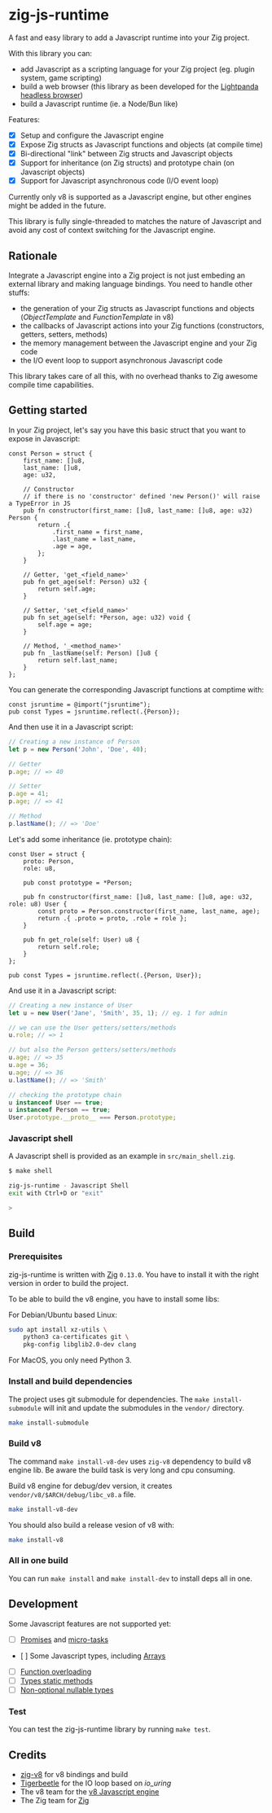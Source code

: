 # zig-js-runtime

A fast and easy library to add a Javascript runtime into your Zig project.

With this library you can:

- add Javascript as a scripting language for your Zig project (eg. plugin system, game scripting)
- build a web browser (this library as been developed for the [Lightpanda headless browser](https://lightpanda.io))
- build a Javascript runtime (ie. a Node/Bun like)

Features:

- [x] Setup and configure the Javascript engine
- [x] Expose Zig structs as Javascript functions and objects (at compile time)
- [x] Bi-directional "link" between Zig structs and Javascript objects
- [x] Support for inheritance (on Zig structs) and prototype chain (on Javascript objects)
- [x] Support for Javascript asynchronous code (I/O event loop)

Currently only v8 is supported as a Javascript engine, but other engines might be added in the future.

This library is fully single-threaded to matches the nature of Javascript and avoid any cost of context switching for the Javascript engine.

## Rationale

Integrate a Javascript engine into a Zig project is not just embeding an external library and making language bindings.
You need to handle other stuffs:

- the generation of your Zig structs as Javascript functions and objects (_ObjectTemplate_ and _FunctionTemplate_ in v8)
- the callbacks of Javascript actions into your Zig functions (constructors, getters, setters, methods)
- the memory management between the Javascript engine and your Zig code
- the I/O event loop to support asynchronous Javascript code

This library takes care of all this, with no overhead thanks to Zig awesome compile time capabilities.

## Getting started

In your Zig project, let's say you have this basic struct that you want to expose in Javascript:

```zig
const Person = struct {
    first_name: []u8,
    last_name: []u8,
    age: u32,

    // Constructor
    // if there is no 'constructor' defined 'new Person()' will raise a TypeError in JS
    pub fn constructor(first_name: []u8, last_name: []u8, age: u32) Person {
        return .{
            .first_name = first_name,
            .last_name = last_name,
            .age = age,
        };
    }

    // Getter, 'get_<field_name>'
    pub fn get_age(self: Person) u32 {
        return self.age;
    }

    // Setter, 'set_<field_name>'
    pub fn set_age(self: *Person, age: u32) void {
        self.age = age;
    }

    // Method, '_<method_name>'
    pub fn _lastName(self: Person) []u8 {
        return self.last_name;
    }
};
```

You can generate the corresponding Javascript functions at comptime with:

```zig
const jsruntime = @import("jsruntime");
pub const Types = jsruntime.reflect(.{Person});
```

And then use it in a Javascript script:

```javascript
// Creating a new instance of Person
let p = new Person('John', 'Doe', 40);

// Getter
p.age; // => 40

// Setter
p.age = 41;
p.age; // => 41

// Method
p.lastName(); // => 'Doe'
```

Let's add some inheritance (ie. prototype chain):

```zig
const User = struct {
    proto: Person,
    role: u8,

    pub const prototype = *Person;

    pub fn constructor(first_name: []u8, last_name: []u8, age: u32, role: u8) User {
        const proto = Person.constructor(first_name, last_name, age);
        return .{ .proto = proto, .role = role };
    }

    pub fn get_role(self: User) u8 {
        return self.role;
    }
};

pub const Types = jsruntime.reflect(.{Person, User});
```

And use it in a Javascript script:

```javascript
// Creating a new instance of User
let u = new User('Jane', 'Smith', 35, 1); // eg. 1 for admin

// we can use the User getters/setters/methods
u.role; // => 1

// but also the Person getters/setters/methods
u.age; // => 35
u.age = 36;
u.age; // => 36
u.lastName(); // => 'Smith'

// checking the prototype chain
u instanceof User == true;
u instanceof Person == true;
User.prototype.__proto__ === Person.prototype;
```

### Javascript shell

A Javascript shell is provided as an example in `src/main_shell.zig`.

```sh
$ make shell

zig-js-runtime - Javascript Shell
exit with Ctrl+D or "exit"

>
```

## Build

### Prerequisites

zig-js-runtime is written with [Zig](https://ziglang.org/) `0.13.0`. You have to
install it with the right version in order to build the project.

To be able to build the v8 engine, you have to install some libs:

For Debian/Ubuntu based Linux:
```sh
sudo apt install xz-utils \
    python3 ca-certificates git \
    pkg-config libglib2.0-dev clang
```

For MacOS, you only need Python 3.

### Install and build dependencies

The project uses git submodule for dependencies.
The `make install-submodule` will init and update the submodules in the `vendor/`
directory.

```sh
make install-submodule
```

### Build v8

The command `make install-v8-dev` uses `zig-v8` dependency to build v8 engine lib.
Be aware the build task is very long and cpu consuming.

Build v8 engine for debug/dev version, it creates
`vendor/v8/$ARCH/debug/libc_v8.a` file.

```sh
make install-v8-dev
```

You should also build a release vesion of v8 with:

```sh
make install-v8
```

### All in one build

You can run `make install` and `make install-dev` to install deps all in one.

## Development

Some Javascript features are not supported yet:

- [ ] [Promises](https://github.com/lightpanda-io/zig-js-runtime/issues/73) and [micro-tasks](https://github.com/lightpanda-io/zig-js-runtime/issues/56)
- [ ] Some Javascript types, including [Arrays](https://github.com/lightpanda-io/zig-js-runtime/issues/52)
- [ ] [Function overloading](https://github.com/lightpanda-io/zig-js-runtime/issues/54)
- [ ] [Types static methods](https://github.com/lightpanda-io/zig-js-runtime/issues/127)
- [ ] [Non-optional nullable types](https://github.com/lightpanda-io/zig-js-runtime/issues/72)

### Test

You can test the zig-js-runtime library by running `make test`.

## Credits

- [zig-v8](https://github.com/fubark/zig-v8/) for v8 bindings and build
- [Tigerbeetle](https://github.com/tigerbeetledb/tigerbeetle/tree/main/src/io) for the IO loop based on _io\_uring_
- The v8 team for the [v8 Javascript engine](https://v8.dev/)
- The Zig team for [Zig](https://ziglang.org/)
